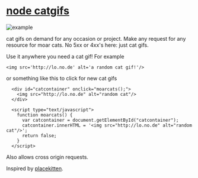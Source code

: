 # [node catgifs](http://lo.no.de)

![example](http://lo.no.de)

cat gifs on demand for any occasion or project. Make any request for any resource for moar cats. No 5xx or 4xx's here: just cat gifs.

Use it anywhere you need a cat gif!  For example

```<img src='http://lo.no.de' alt='a random cat gif!'/>```

or something like this to click for new cat gifs

```
  <div id="catcontainer" onclick="moarcats();">
    <img src="http://lo.no.de" alt="random cat"/>
  </div>

  <script type="text/javascript">
    function moarcats() {
      var catcontainer = document.getElementById("catcontainer");
      catcontainer.innerHTML = '<img src="http://lo.no.de" alt="random cat"/>';
      return false;
    }
  </script>
```

Also allows cross origin requests.

Inspired by [placekitten](http://placekitten.com).
